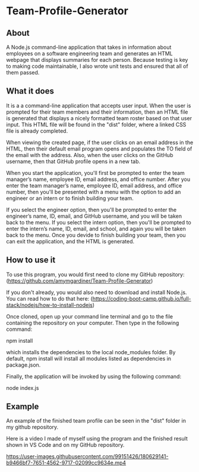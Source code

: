 # Team-Profile-Generator

## About

A Node.js command-line application that takes in information about employees on a software engineering team and generates an HTML webpage that displays summaries for each person. Because testing is key to making code maintainable, I also wrote unit tests and ensured that all of them passed.

## What it does

It is a a command-line application that accepts user input. When the user is prompted for their team members and their information, then an HTML file is generated that displays a nicely formatted team roster based on that user input. This HTML file will be found in the "dist" folder, where a linked CSS file is already completed.

When viewing the created page, if the user clicks on an email address in the HTML, then their default email program opens and populates the TO field of the email with the address. Also, when the user clicks on the GitHub username, then that GitHub profile opens in a new tab.

When you start the application, you'll first be prompted to enter the team manager’s name, employee ID, email address, and office number. After you enter the team manager’s name, employee ID, email address, and office number, then you'll be presented with a menu with the option to add an engineer or an intern or to finish building your team.

If you select the engineer option, then you'll be prompted to enter the engineer’s name, ID, email, and GitHub username, and you will be taken back to the menu. If you select the intern option, then you'll be prompted to enter the intern’s name, ID, email, and school, and again you will be taken back to the menu. Once you devide to finish building your team, then you can exit the application, and the HTML is generated.

## How to use it

To use this program, you would first need to clone my GitHub repository:
(https://github.com/amymgardiner/Team-Profile-Generator)

If you don't already, you would also need to download and install Node.js. You can read how to do that here:
(https://coding-boot-camp.github.io/full-stack/nodejs/how-to-install-nodejs)

Once cloned, open up your command line terminal and go to the file containing the repository on your computer. Then type in the following command:

npm install

which installs the dependencies to the local node_modules folder. By default, npm install will install all modules listed as dependencies in package.json.

Finally, the application will be invoked by using the following command:

node index.js

## Example

An example of the finished team profile can be seen in the "dist" folder in my github repository.

Here is a video I made of myself using the program and the finished result shown in VS Code and on my GitHub repository.

https://user-images.githubusercontent.com/99151426/180629141-b9466bf7-7651-4562-9717-02099cc9634e.mp4
